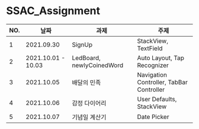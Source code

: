 # SSAC_Assignment

|NO.|날짜|과제|주제|
|---|-----|---|---------|
|1|2021.09.30|SignUp|StackView, TextField|
|2|2021.10.01 - 10.03|LedBoard, newlyCoinedWord|Auto Layout, Tap Recognizer|
|3|2021.10.05|배달의 민족|Navigation Controller, TabBar Controller|
|4|2021.10.06|감정 다이어리|User Defaults, StackView|
|5|2021.10.07	|기념일 계산기|Date Picker|



